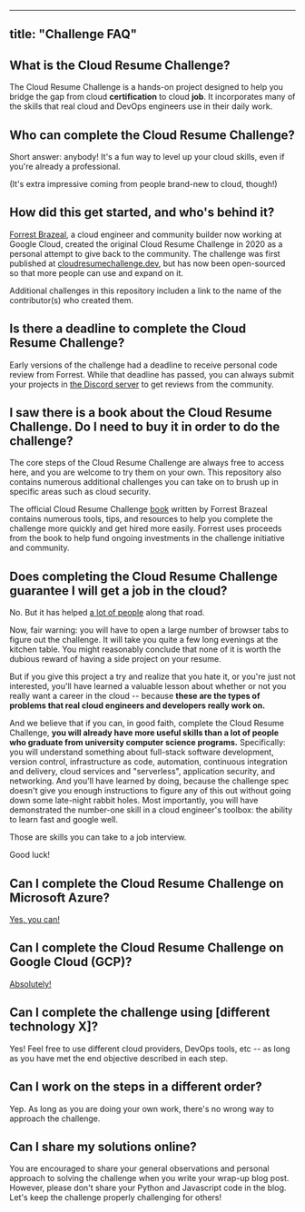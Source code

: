 
---
title: "Challenge FAQ"
---


## What is the Cloud Resume Challenge?

The Cloud Resume Challenge is a hands-on project designed to help you bridge the gap from cloud **certification** to cloud **job**. It incorporates many of the skills that real cloud and DevOps engineers use in their daily work.

## Who can complete the Cloud Resume Challenge?

Short answer: anybody! It's a fun way to level up your cloud skills, even if you're already a professional.

(It's extra impressive coming from people brand-new to cloud, though!)

## How did this get started, and who's behind it?

[Forrest Brazeal](https://forrestbrazeal.com), a cloud engineer and community builder now working at Google Cloud, created the original Cloud Resume Challenge in 2020 as a personal attempt to give back to the community. The challenge was first published at [cloudresumechallenge.dev](cloudresumechallenge.dev), but has now been open-sourced so that more people can use and expand on it.

Additional challenges in this repository includen a link to the name of the contributor(s) who created them.

## Is there a deadline to complete the Cloud Resume Challenge?
Early versions of the challenge had a deadline to receive personal code review from Forrest. While that deadline has passed, you can always submit your projects in [the Discord server](https://discord.gg/2PTwAth) to get reviews from the community.

## I saw there is a book about the Cloud Resume Challenge. Do I need to buy it in order to do the challenge?

The core steps of the Cloud Resume Challenge are always free to access here, and you are welcome to try them on your own. This repository also contains numerous additional challenges you can take on to brush up in specific areas such as cloud security.

The official Cloud Resume Challenge [book](https://cloudresumechallenge.dev/book) written by Forrest Brazeal contains numerous tools, tips, and resources to help you complete the challenge more quickly and get hired more easily. Forrest uses proceeds from the book to help fund ongoing investments in the challenge initiative and community.

## Does completing the Cloud Resume Challenge guarantee I will get a job in the cloud?

No. But it has helped [a lot of people](https://cloudresumechallenge.dev/halloffame) along that road.

Now, fair warning: you will have to open a large number of browser tabs to figure out the challenge. It will take you quite a few long evenings at the kitchen table. You might reasonably conclude that none of it is worth the dubious reward of having a side project on your resume.

But if you give this project a try and realize that you hate it, or you're just not interested, you'll have learned a valuable lesson about whether or not you really want a career in the cloud -- because **these are the types of problems that real cloud engineers and developers really work on.**

And we believe that if you can, in good faith, complete the Cloud Resume Challenge, **you will already have more useful skills than a lot of people who graduate from university computer science programs.** Specifically: you will understand something about full-stack software development, version control, infrastructure as code, automation, continuous integration and delivery, cloud services and "serverless", application security, and networking. And you'll have learned by doing, because the challenge spec doesn't give you enough instructions to figure any of this out without going down some late-night rabbit holes. Most importantly, you will have demonstrated the number-one skill in a cloud engineer's toolbox: the ability to learn fast and google well.

Those are skills you can take to a job interview.

Good luck!

## Can I complete the Cloud Resume Challenge on Microsoft Azure?
[Yes, you can!](azure/cloud-resume-challenge.md)

## Can I complete the Cloud Resume Challenge on Google Cloud (GCP)?
[Absolutely!](google-cloud/cloud-resume-challenge.md)

## Can I complete the challenge using [different technology X]?

Yes! Feel free to use different cloud providers, DevOps tools, etc -- as long as you have met the end objective described in each step.

## Can I work on the steps in a different order?

Yep. As long as you are doing your own work, there's no wrong way to approach the challenge.

## Can I share my solutions online?

You are encouraged to share your general observations and personal approach to solving the challenge when you write your wrap-up blog post. However, please don't share your Python and Javascript code in the blog. Let's keep the challenge properly challenging for others!
